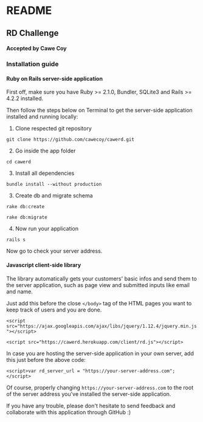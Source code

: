 # README

## RD Challenge

#### Accepted by Cawe Coy

### Installation guide

#### Ruby on Rails server-side application

First off, make sure you have Ruby >= 2.1.0, Bundler, SQLite3 and Rails >= 4.2.2 installed.

Then follow the steps below on Terminal to get the server-side application installed and running locally:

1. Clone respected git repository

```git clone https://github.com/cawecoy/cawerd.git```

2. Go inside the app folder

```cd cawerd```

3. Install all dependencies

```bundle install --without production```

3. Create db and migrate schema

```rake db:create```

```rake db:migrate```

4. Now run your application

```rails s```

Now go to check your server address.

#### Javascript client-side library

The library automatically gets your customers' basic infos and send them to the server application, such as page view and submitted inputs like email and name.

Just add this before the close `</body>` tag of the HTML pages you want to keep track of users and you are done.

```<script src="https://ajax.googleapis.com/ajax/libs/jquery/1.12.4/jquery.min.js"></script>```

```<script src="https://cawerd.herokuapp.com/client/rd.js"></script>```

In case you are hosting the server-side application in your own server, add this just before the above code:

```<script>var rd_server_url = "https://your-server-address.com";</script>```

Of course, properly changing `https://your-server-address.com` to the root of the server address you've installed the server-side application.

If you have any trouble, please don't hesitate to send feedback and collaborate with this application through GitHub :)